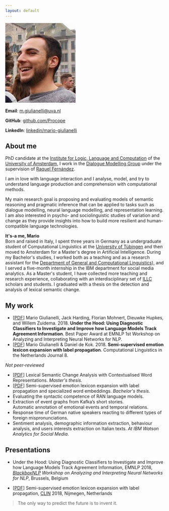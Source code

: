```yaml
---
layout: default
---
```


<img class="profile-picture" src="io.jpg">

**Email**: [m.giulianelli@uva.nl](mario.giulianelli@student.uva.nl)

**GitHub**: [github.com/Procope](https://github.com/Procope)

**LinkedIn**: [linkedin/mario-giulianelli](https://www.linkedin.com/in/mario-giulianelli/)  

## About me
PhD candidate at the [Institute for Logic, Language and Computation](https://www.illc.uva.nl) of the [University of Amsterdam](https://www.uva.nl/en), I work in the [Dialogue Modelling Group](https://staff.fnwi.uva.nl/r.fernandezrovira/dialogue-group.php) under the supervision of [Raquel Fernández](https://staff.fnwi.uva.nl/r.fernandezrovira/).

I am in love with language interaction and I analyse, model, and try to understand language production and comprehension with computational methods.

My main research goal is proposing and evaluating models of semantic reasoning and pragmatic inference that can be applied to tasks such as dialogue modelling, neural language modelling, and representation learning. I am also interested in psycho- and sociolinguistic studies of variation and change as they provide insights into how to build more resilient and human-compatible language technologies.


**It's-a me, Mario**  
Born and raised in Italy, I spent three years in Germany as a undergraduate student of Computational Linguistics at the [University of Tübingen](https://uni-tuebingen.de/en/) and then moved to Amsterdam for a Master's degree in Artificial Intelligence. 
During my Bachelor's studies, I worked both as a teaching and as a research assistant for the [Department of General and Computational Linguistics](https://uni-tuebingen.de/en/faculties/faculty-of-humanities/departments/modern-languages/department-of-linguistics/)), and I served a five-month internship in the IBM department for social media analytics.
As a Master's student, I have collected more teaching and research experience, collaborating with an interdisciplinary set of [ILLC](https://www.illc.uva.nl) scholars and students. I graduated with a thesis on the detection and analysis of lexical semantic change.
<!--
In July 2017 I graduated with a
thesis that proposes [new methods](https://arxiv.org/abs/1708.03910) for the analysis of affective text.
Currently I study Artificial Intelligence at the University of Amsterdam.   
-->

 
## My work
- [[PDF](https://arxiv.org/pdf/1808.08079.pdf)] Mario Giulianelli, Jack Harding, Florian Mohnert, Dieuwke Hupkes, and Willem Zuidema. 2018. **Under the Hood: Using Diagnostic Classifiers to Investigate and Improve how Language Models Track Agreement Information**. Best Paper Award at EMNLP 1st Workshop on Analyzing and Interpreting Neural Networks for NLP.
- [[PDF](https://clinjournal.org/sites/clinjournal.org/files/Giulianelli2018_0.pdf)] Mario Giulianelli & Daniel de Kok. 2018. **Semi-supervised emotion lexicon expansion with label propagation**. Computational Linguistics in the Netherlands Journal 8.

*Not peer-reviewed*
- [[PDF](mscthesis.pdf)] Lexical Semantic Change Analysis with Contextualised Word Representations. _Master's thesis._ 
- [[PDF](https://arxiv.org/pdf/1708.03910.pdf)] Semi-supervised emotion lexicon expansion with label propagation and specialized word embeddings. _Bachelor's thesis._ 
- Evaluating the syntactic competence of RAN language models.
- Extraction of event graphs from Kafka’s short stories.   
  Automatic annotation of emotional events and temporal relations.
- Response time of German native speakers reacting to different types of foreign mispronunciations. 
- Sentiment analysis, demographic information extraction, behaviour analysis, and users interests extraction
 on Italian texts. _At IBM Watson Analytics for Social Media_.

## Presentations
- Under the Hood: Using Diagnostic Classifiers to Investigate and Improve how Language Models Track Agreement Information, EMNLP 2018, _[BlackboxNLP](https://blackboxnlp.github.io) Workshop on Analyzing and Interpreting Neural Networks for NLP_, Brussels, Belgium
<!-- > 1 November 2018, 17:00, Brussels -->
- [[PDF](CLIN28.pdf)] Semi-supervised emotion lexicon expansion with label propagation, [CLIN](http://clin28.cls.ru.nl/#abstract-49) 2018, Nijmegen, Netherlands 

<!--
## GitHub
- [under-the-hood](https://github.com/Procope/under-the-hood/blob/master/README.md): using diagnostic classifiers to investigate and improve how language models process subject-verb agreement.
- [emo2vec](https://github.com/Procope/emo2vec/blob/master/README.md): expand an emotion lexicon via label propagation and learn emotion-specific word embeddings from an annotated corpus. 
-->
> The only way to predict the future is to invent it.   
